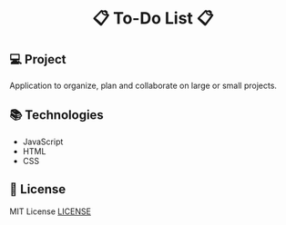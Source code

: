 <h1 align="center">📋 To-Do List 📋</h1>

## 💻 Project
Application to organize, plan and collaborate on large or small projects.

## 📚 Technologies

* JavaScript
* HTML
* CSS

## 📃 License

MIT License [LICENSE](https://github.com/FelipeHonoratoo/todo-list/blob/master/LICENSE)